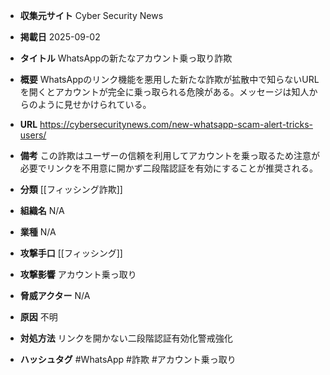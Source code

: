 - **収集元サイト**
Cyber Security News

- **掲載日**
2025-09-02

- **タイトル**
WhatsAppの新たなアカウント乗っ取り詐欺

- **概要**
WhatsAppのリンク機能を悪用した新たな詐欺が拡散中で知らないURLを開くとアカウントが完全に乗っ取られる危険がある。メッセージは知人からのように見せかけられている。

- **URL**
https://cybersecuritynews.com/new-whatsapp-scam-alert-tricks-users/

- **備考**
この詐欺はユーザーの信頼を利用してアカウントを乗っ取るため注意が必要でリンクを不用意に開かず二段階認証を有効にすることが推奨される。

- **分類**
[[フィッシング詐欺]]

- **組織名**
N/A

- **業種**
N/A

- **攻撃手口**
[[フィッシング]]

- **攻撃影響**
アカウント乗っ取り

- **脅威アクター**
N/A

- **原因**
不明

- **対処方法**
リンクを開かない二段階認証有効化警戒強化

- **ハッシュタグ**
#WhatsApp #詐欺 #アカウント乗っ取り
